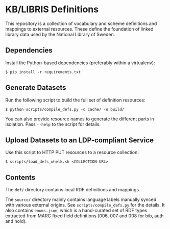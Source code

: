 # KB/LIBRIS Definitions

This repository is a collection of vocabulary and scheme definitions and
mappings to external resources. These define the foundation of linked library
data used by the National Library of Sweden.

## Dependencies

Install the Python-based dependencies (preferably within a virtualenv):

    $ pip install -r requirements.txt

## Generate Datasets

Run the following script to build the full set of definition resources:

    $ python scripts/compile_defs.py -c cache/ -o build/

You can also provide resource names to generate the different parts in
isolation. Pass `--help` to the script for details.

## Upload Datasets to an LDP-compliant Service

Use this script to HTTP PUT resources to a resource collection:

    $ scripts/load_defs_whelk.sh <COLLECTION-URL>

## Contents

The `def/` directory contains local RDF definitions and mappings.

The `source/` directory mainly contains language labels manually synced with
various external origins. See `scripts/compile_defs.py` for the details. It
also contains `enums.json`, which is a hand-curated set of RDF types extracted
from MARC fixed field definitions (006, 007 and 008 for bib, auth and hold).

